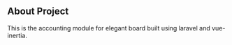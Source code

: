 
## About Project

This is the accounting module for elegant board built using laravel and vue-inertia.